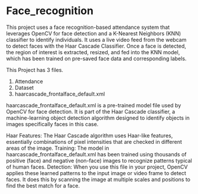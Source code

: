 # Face_recognition

This project uses a face recognition-based attendance system that leverages OpenCV for face detection and a K-Nearest Neighbors (KNN) classifier to identify individuals. It uses a live video feed from the webcam to detect faces with the Haar Cascade Classifier. Once a face is detected, the region of interest is extracted, resized, and fed into the KNN model, which has been trained on pre-saved face data and corresponding labels. 

This Project has 3 files.
1. Attendance
2. Dataset
3. haarcascade_frontalface_default.xml


haarcascade_frontalface_default.xml is a pre-trained model file used by OpenCV for face detection. It is part of the Haar Cascade classifier, a machine-learning object detection algorithm designed to identify objects in images specifically faces in this case.

Haar Features: The Haar Cascade algorithm uses Haar-like features, essentially combinations of pixel intensities that are checked in different areas of the image.
Training: The model in haarcascade_frontalface_default.xml has been trained using thousands of positive (face) and negative (non-face) images to recognize patterns typical of human faces.
Detection: When you use this file in your project, OpenCV applies these learned patterns to the input image or video frame to detect faces. It does this by scanning the image at multiple scales and positions to find the best match for a face.
